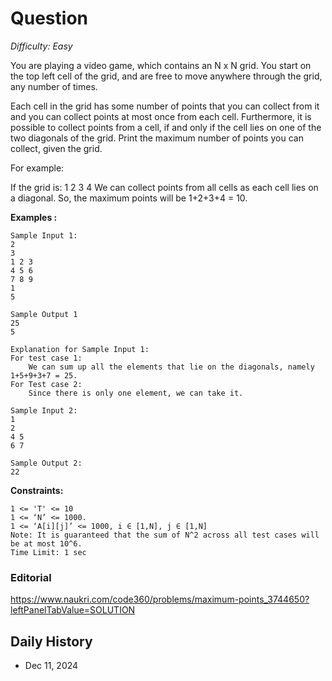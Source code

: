 # Question 

_Difficulty: Easy_

You are playing a video game, which contains an N x N grid. You start on the top left cell of the grid, and are free to move anywhere through the grid, any number of times.

Each cell in the grid has some number of points that you can collect from it and you can collect points at most once from each cell. Furthermore, it is possible to collect points from a cell, if and only if the cell lies on one of the two diagonals of the grid. Print the maximum number of points you can collect, given the grid.

For example:

If the grid is:
1 2
3 4
We can collect points from all cells as each cell lies on a diagonal. So, the maximum points will be 1+2+3+4 = 10.

**Examples :**
```
Sample Input 1:
2
3 
1 2 3
4 5 6
7 8 9
1
5

Sample Output 1
25
5

Explanation for Sample Input 1:
For test case 1:
    We can sum up all the elements that lie on the diagonals, namely 1+5+9+3+7 = 25.
For Test case 2:
    Since there is only one element, we can take it.    

Sample Input 2:
1
2
4 5
6 7

Sample Output 2:
22
```

**Constraints:**
```
1 <= 'T' <= 10
1 <= ‘N’ <= 1000.
1 <= ‘A[i][j]’ <= 1000, i ∈ [1,N], j ∈ [1,N]
Note: It is guaranteed that the sum of N^2 across all test cases will be at most 10^6.
Time Limit: 1 sec
```

### Editorial
https://www.naukri.com/code360/problems/maximum-points_3744650?leftPanelTabValue=SOLUTION

## Daily History
- Dec 11, 2024
